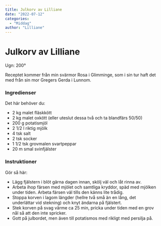 ```yaml
---
title: Julkorv av Lilliane
date: "2022-07-12"
categories:
  - "Middag"
author: "Lilliane"
---
```


# Julkorv av Lilliane

Ugn: 200&#176;

Receptet kommer från min svärmor Rosa i Glimminge, som i sin tur haft det med från sin mor Gregers Gerda i Lunnom.


### Ingredienser

Det här behöver du:

- 2 kg malet fläskkött
- 2 kg malet oxkött (eller uteslut dessa två och ta blandfärs 50/50)
- 200 g potatismjöl
- 2 1/2 l riktig mjölk
- 4 tsk salt
- 2 tsk socker
- 1 1/2 tsk grovmalen svartpeppar
- 20 m smal svinfjälster

### Instruktioner

Gör så här:

- Lägg fjälstern i blöt gärna dagen innan, skölj väl och låt rinna av.
- Arbeta ihop färsen med mjölet och samtliga kryddor, späd med mjölken under tiden. Arbeta färsen väl tills den känns lite trådig.
- Stoppa korven i lagom längder (hellre två små än en lång, det underlättar vid stekning) och knyt ändarna på fjälstert.
- Stek korven på svag värme ca 25 min, pricka under tiden med en grov nål så att den inte spricker.
- Gott på julbordet, men även till potatismos med rikligt med persilja på.
